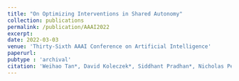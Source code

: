 ```yaml
---
title: "On Optimizing Interventions in Shared Autonomy"
collection: publications
permalink: /publication/AAAI2022
excerpt:
date: 2022-03-03
venue: 'Thirty-Sixth AAAI Conference on Artificial Intelligence'
paperurl:
pubtype : 'archival'
citation: 'Weihao Tan*, David Koleczek*, Siddhant Pradhan*, Nicholas Perello, Vivek Chettiar, Nan Ma, Aaslesha Rajaram, Vishal Rohra, Soundar Srinivasan, H M Sajjad Hossain^, and Yash Chandak^. On Optimizing Interventions in Shared Autonomy. In Thirty-Sixth AAAI Conference on Artificial Intelligence (AAAI), 2022'
---
```

